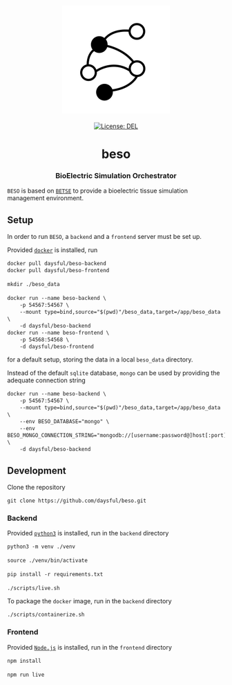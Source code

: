 <p align="center">
    <img src="https://raw.githubusercontent.com/daysful/beso/master/about/identity/beso-logo.png" height="250px">
    <br />
    <br />
    <a target="_blank" href="https://github.com/daysful/beso/blob/master/LICENSE">
        <img src="https://img.shields.io/badge/license-DEL-blue.svg?colorB=1380C3&style=for-the-badge" alt="License: DEL">
    </a>
</p>



<h1 align="center">
    beso
</h1>


<h3 align="center">
    BioElectric Simulation Orchestrator
</h3>


`BESO` is based on [`BETSE`](https://github.com/betsee/betse) to provide a bioelectric tissue simulation management environment.



## Setup

In order to run `BESO`, a `backend` and a `frontend` server must be set up.

Provided [`docker`](https://docs.docker.com/get-docker/) is installed, run

```
docker pull daysful/beso-backend
docker pull daysful/beso-frontend

mkdir ./beso_data

docker run --name beso-backend \
    -p 54567:54567 \
    --mount type=bind,source="$(pwd)"/beso_data,target=/app/beso_data \
    -d daysful/beso-backend
docker run --name beso-frontend \
    -p 54568:54568 \
    -d daysful/beso-frontend
```

for a default setup, storing the data in a local `beso_data` directory.

Instead of the default `sqlite` database, `mongo` can be used by providing the adequate connection string

```
docker run --name beso-backend \
    -p 54567:54567 \
    --mount type=bind,source="$(pwd)"/beso_data,target=/app/beso_data \
    --env BESO_DATABASE="mongo" \
    --env BESO_MONGO_CONNECTION_STRING="mongodb://[username:password@]host[:port]" \
    -d daysful/beso-backend
```


## Development

Clone the repository

```
git clone https://github.com/daysful/beso.git
```

### Backend

Provided [`python3`](https://www.python.org/downloads/) is installed, run in the `backend` directory

```
python3 -m venv ./venv

source ./venv/bin/activate

pip install -r requirements.txt

./scripts/live.sh
```

To package the `docker` image, run in the `backend` directory

```
./scripts/containerize.sh
```


### Frontend

Provided [`Node.js`](https://nodejs.org/en/) is installed, run in the `frontend` directory

```
npm install

npm run live
```
